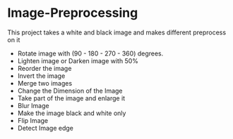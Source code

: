 # Image-Preprocessing
This project takes a white and black image and makes different preprocess on it
  - Rotate image with (90 - 180 - 270 - 360) degrees.
  - Lighten image or  Darken image with 50%
  - Reorder the image
  - Invert the image
  - Merge two images
  - Change the Dimension of the Image
  - Take part of the image and enlarge it
  - Blur Image
  - Make the image black and white only
  - Flip Image
  - Detect Image edge
